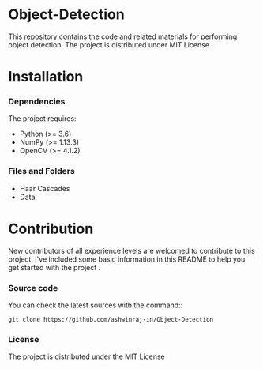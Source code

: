 # Object-Detection
This repository contains the code and related materials for performing object detection. The project is distributed under MIT License.

# Installation

### Dependencies

The project requires:

  - Python (>= 3.6)
  - NumPy (>= 1.13.3)
  - OpenCV (>= 4.1.2)

### Files and Folders

  - Haar Cascades
  - Data
  

# Contribution

New contributors of all experience levels are welcomed to contribute to this project. 
I've included some basic information in this README to help you get started with the project .

### Source code

You can check the latest sources with the command::

    git clone https://github.com/ashwinraj-in/Object-Detection

###  License

The project is distributed under the MIT License
